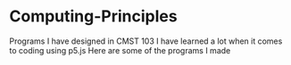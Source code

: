 # Computing-Principles
Programs I have designed in CMST 103
I have learned a lot when it comes to coding using p5.js
Here are some of the programs I made
